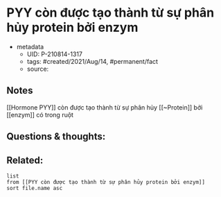 # PYY còn được tạo thành từ sự phân hủy protein bởi enzym

- metadata
	- UID: P-210814-1317
	- tags: #created/2021/Aug/14, #permanent/fact 
	- source: 

## Notes
[[Hormone PYY]] còn được tạo thành từ sự phân hủy [[~Protein]] bởi [[enzym]] có trong ruột

## Questions & thoughts:

## Related:
```dataview
list
from [[PYY còn được tạo thành từ sự phân hủy protein bởi enzym]]
sort file.name asc
```

